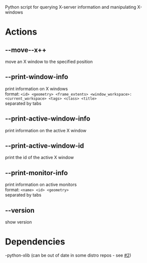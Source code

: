 Python script for querying X-server information and manipulating X-windows

# Actions

## --move-<id>-<width>x<height>+<x>+<y>

move an X window to the specified position

## --print-window-info

print information on X windows  
format: `<id> <geometry> <frame_extents> <window_workspace>:<current_workspace> <tags> <class> <title>`  
separated by tabs

## --print-active-window-info

print information on the active X window

## --print-active-window-id

print the id of the active X window

## --print-monitor-info

print information on active monitors  
format: `<name> <id> <geometry>`  
separated by tabs

## --version

show version


# Dependencies

-python-xlib (can be out of date in some distro repos - see [#2](https://github.com/xhsdf/pxdo/issues/2))

